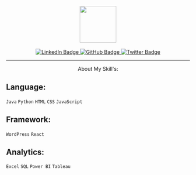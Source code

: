 <div id="header" align="center">
  <img src="https://media.giphy.com/media/M9gbBd9nbDrOTu1Mqx/giphy.gif" width="100"/>
</div><br>
<div id="badges" align="center">
  <a href="https://www.linkedin.com/in/iayansarkar/">
    <img src="https://img.shields.io/badge/LinkedIn-orange?style=for-the-badge&logo=linkedin&logoColor=white" alt="LinkedIn Badge"/>
  </a>
  <a href="https://github.com/iayansarkar">
    <img src="https://img.shields.io/badge/GitHub-green?style=for-the-badge&logo=github&logoColor=white" alt="GitHub Badge"/>
  </a>
  <a href="https://twitter.com/iayansarkar">
    <img src="https://img.shields.io/badge/Twitter-yellow?style=for-the-badge&logo=twitter&logoColor=white" alt="Twitter Badge"/>
  </a>
</div>

---

<div align="center">About My Skill's: </div>

## Language:
<code>Java</code> <code>Python</code> <code>HTML</code> <code>CSS</code> <code>JavaScript</code>

## Framework:
<code>WordPress</code> <code>React</code>

## Analytics:
<code>Excel</code> <code>SQL</code> <code>Power BI</code> <code>Tableau</code>



